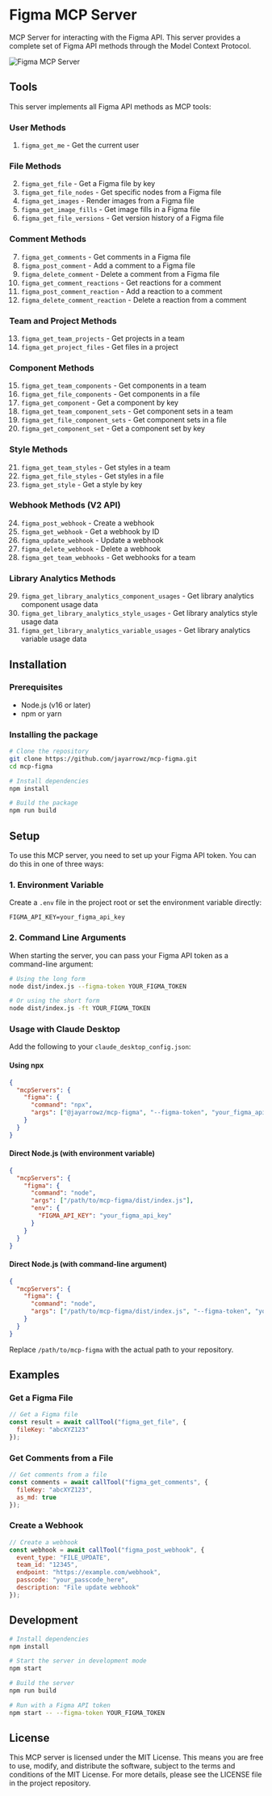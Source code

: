 # Figma MCP Server

MCP Server for interacting with the Figma API. This server provides a complete set of Figma API methods through the Model Context Protocol.

![Figma MCP Server](https://github.com/user-attachments/assets/figma-mcp-demo.png)

## Tools

This server implements all Figma API methods as MCP tools:

### User Methods
1. `figma_get_me` - Get the current user

### File Methods
2. `figma_get_file` - Get a Figma file by key
3. `figma_get_file_nodes` - Get specific nodes from a Figma file
4. `figma_get_images` - Render images from a Figma file
5. `figma_get_image_fills` - Get image fills in a Figma file
6. `figma_get_file_versions` - Get version history of a Figma file

### Comment Methods
7. `figma_get_comments` - Get comments in a Figma file
8. `figma_post_comment` - Add a comment to a Figma file
9. `figma_delete_comment` - Delete a comment from a Figma file
10. `figma_get_comment_reactions` - Get reactions for a comment
11. `figma_post_comment_reaction` - Add a reaction to a comment
12. `figma_delete_comment_reaction` - Delete a reaction from a comment

### Team and Project Methods
13. `figma_get_team_projects` - Get projects in a team
14. `figma_get_project_files` - Get files in a project

### Component Methods
15. `figma_get_team_components` - Get components in a team
16. `figma_get_file_components` - Get components in a file
17. `figma_get_component` - Get a component by key
18. `figma_get_team_component_sets` - Get component sets in a team
19. `figma_get_file_component_sets` - Get component sets in a file
20. `figma_get_component_set` - Get a component set by key

### Style Methods
21. `figma_get_team_styles` - Get styles in a team
22. `figma_get_file_styles` - Get styles in a file
23. `figma_get_style` - Get a style by key

### Webhook Methods (V2 API)
24. `figma_post_webhook` - Create a webhook
25. `figma_get_webhook` - Get a webhook by ID
26. `figma_update_webhook` - Update a webhook
27. `figma_delete_webhook` - Delete a webhook
28. `figma_get_team_webhooks` - Get webhooks for a team

### Library Analytics Methods
29. `figma_get_library_analytics_component_usages` - Get library analytics component usage data
30. `figma_get_library_analytics_style_usages` - Get library analytics style usage data
31. `figma_get_library_analytics_variable_usages` - Get library analytics variable usage data

## Installation

### Prerequisites
- Node.js (v16 or later)
- npm or yarn

### Installing the package

```bash
# Clone the repository
git clone https://github.com/jayarrowz/mcp-figma.git
cd mcp-figma

# Install dependencies
npm install

# Build the package
npm run build
```

## Setup

To use this MCP server, you need to set up your Figma API token. You can do this in one of three ways:

### 1. Environment Variable

Create a `.env` file in the project root or set the environment variable directly:

```
FIGMA_API_KEY=your_figma_api_key
```

### 2. Command Line Arguments

When starting the server, you can pass your Figma API token as a command-line argument:

```bash
# Using the long form
node dist/index.js --figma-token YOUR_FIGMA_TOKEN

# Or using the short form
node dist/index.js -ft YOUR_FIGMA_TOKEN
```

### Usage with Claude Desktop

Add the following to your `claude_desktop_config.json`:

#### Using npx
```json
{
  "mcpServers": {
    "figma": {
      "command": "npx",
      "args": ["@jayarrowz/mcp-figma", "--figma-token", "your_figma_api_key"]
    }
  }
}
```

#### Direct Node.js (with environment variable)
```json
{
  "mcpServers": {
    "figma": {
      "command": "node",
      "args": ["/path/to/mcp-figma/dist/index.js"],  
      "env": {
        "FIGMA_API_KEY": "your_figma_api_key"
      }
    }
  }
}
```

#### Direct Node.js (with command-line argument)
```json
{
  "mcpServers": {
    "figma": {
      "command": "node",
      "args": ["/path/to/mcp-figma/dist/index.js", "--figma-token", "your_figma_api_key"]
    }
  }
}
```

Replace `/path/to/mcp-figma` with the actual path to your repository.

## Examples

### Get a Figma File

```javascript
// Get a Figma file
const result = await callTool("figma_get_file", { 
  fileKey: "abcXYZ123"
});
```

### Get Comments from a File

```javascript
// Get comments from a file
const comments = await callTool("figma_get_comments", { 
  fileKey: "abcXYZ123",
  as_md: true 
});
```

### Create a Webhook

```javascript
// Create a webhook
const webhook = await callTool("figma_post_webhook", {
  event_type: "FILE_UPDATE",
  team_id: "12345",
  endpoint: "https://example.com/webhook",
  passcode: "your_passcode_here",
  description: "File update webhook"
});
```

## Development

```bash
# Install dependencies
npm install

# Start the server in development mode
npm start

# Build the server
npm run build

# Run with a Figma API token
npm start -- --figma-token YOUR_FIGMA_TOKEN
```

## License

This MCP server is licensed under the MIT License. This means you are free to use, modify, and distribute the software, subject to the terms and conditions of the MIT License. For more details, please see the LICENSE file in the project repository.

